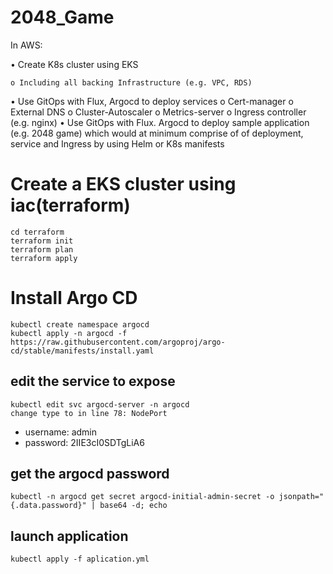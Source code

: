 # 2048_Game

In AWS:

  • Create K8s cluster using EKS
  
    o Including all backing Infrastructure (e.g. VPC, RDS)
  • Use GitOps with Flux, Argocd to deploy services
    o Cert-manager
    o External DNS
    o Cluster-Autoscaler
    o Metrics-server
    o Ingress controller (e.g. nginx)
  • Use GitOps with Flux. Argocd to deploy sample application (e.g. 2048 game) which would at minimum comprise of of deployment, service and Ingress by using Helm or K8s manifests

# Create a EKS cluster using iac(terraform)

```hcl
cd terraform
terraform init
terraform plan
terraform apply
```

# Install Argo CD

```hcl
kubectl create namespace argocd
kubectl apply -n argocd -f https://raw.githubusercontent.com/argoproj/argo-cd/stable/manifests/install.yaml

```

## edit the service to expose

```hcl
kubectl edit svc argocd-server -n argocd
change type to in line 78: NodePort
```

- username: admin
- password: 2IIE3cI0SDTgLiA6
## get the argocd password

```hcl
kubectl -n argocd get secret argocd-initial-admin-secret -o jsonpath="{.data.password}" | base64 -d; echo
```

## launch application

```hcl
kubectl apply -f aplication.yml
```
